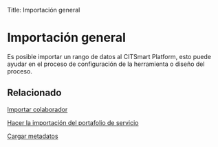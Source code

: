 Title: Importación general
# Importación general

Es posible importar un rango de datos al CITSmart Platform, esto puede ayudar en el proceso de configuración de la herramienta o diseño del proceso.



## Relacionado


[Importar colaborador][1]

[Hacer la importación del portafolio de servicio][2]

[Cargar metadatos][3]

[1]:/es-es/citsmart-platform-9/platform-administration/data-and-import/employee-import.html
[2]:/es-es/citsmart-platform-9/platform-administration/data-and-import/portfolio-import-service-portfolio.html
[3]:/es-es/citsmart-platform-9/platform-administration/data-and-import/metadata-load.html

<!-- !!! tip "About"

    <b>Product/Version:</b> CITSmart | 8.00 &nbsp;&nbsp;
    <b>Updated:</b>01/22/2019 - João Pelles  
	
